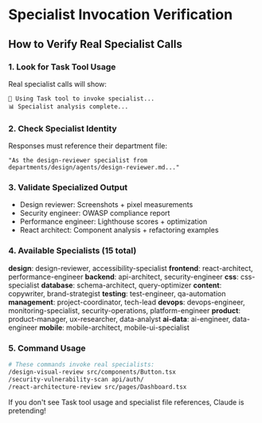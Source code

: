 # Specialist Invocation Verification

## How to Verify Real Specialist Calls

### 1. Look for Task Tool Usage
Real specialist calls will show:
```
🔧 Using Task tool to invoke specialist...
📊 Specialist analysis complete...
```

### 2. Check Specialist Identity
Responses must reference their department file:
```
"As the design-reviewer specialist from departments/design/agents/design-reviewer.md..."
```

### 3. Validate Specialized Output
- Design reviewer: Screenshots + pixel measurements
- Security engineer: OWASP compliance report
- Performance engineer: Lighthouse scores + optimization
- React architect: Component analysis + refactoring examples

### 4. Available Specialists (15 total)
**design**: design-reviewer, accessibility-specialist
**frontend**: react-architect, performance-engineer
**backend**: api-architect, security-engineer
**css**: css-specialist
**database**: schema-architect, query-optimizer
**content**: copywriter, brand-strategist
**testing**: test-engineer, qa-automation
**management**: project-coordinator, tech-lead
**devops**: devops-engineer, monitoring-specialist, security-operations, platform-engineer
**product**: product-manager, ux-researcher, data-analyst
**ai-data**: ai-engineer, data-engineer
**mobile**: mobile-architect, mobile-ui-specialist

### 5. Command Usage
```bash
# These commands invoke real specialists:
/design-visual-review src/components/Button.tsx
/security-vulnerability-scan api/auth/
/react-architecture-review src/pages/Dashboard.tsx
```

If you don't see Task tool usage and specialist file references, Claude is pretending!